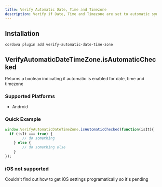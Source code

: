 ```yaml
---
title: Verify Automatic Date, Time and Timezone
description: Verify if Date, Time and Timezone are set to automatic sync with network provider.
---
```


## Installation

    cordova plugin add verify-automatic-date-time-zone

## VerifyAutomaticDateTimeZone.isAutomaticChecked

Returns a boolean indicating if automatic is enabled for date, time and timezone

### Supported Platforms

- Android

### Quick Example

```js
window.VerifyAutomaticDateTimeZone.isAutomaticChecked(function(isIt){
  if (isIt === true) {
        // do something
    } else {
        // do something else
    }
});
```

### iOS not supported

Couldn't find out how to get iOS settings programatically so it's pending